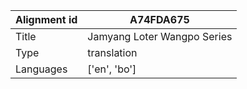 |Alignment id | A74FDA675
| --- | --- 
|Title | Jamyang Loter Wangpo Series 
|Type | translation
|Languages | ['en', 'bo']